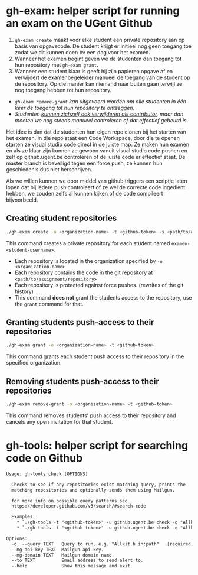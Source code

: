 # gh-exam: helper script for running an exam on the UGent Github

1. `gh-exam create` maakt voor elke student een private repository aan op basis van opgavecode. De student krijgt er initieel nog geen toegang toe zodat we dit kunnen doen bv een dag voor het examen.
2. Wanneer het examen begint geven we de studenten dan toegang tot hun repository met `gh-exam grant`.
3. Wanneer een student klaar is geeft hij zijn papieren opgave af en verwijdert de examenbegeleider manueel de toegang van de student op de repository. Op die manier kan niemand naar buiten gaan terwijl ze nog toegang hebben tot hun repository.

* *`gh-exam remove-grant` kan uitgevoerd worden om alle studenten in één keer de toegang tot hun repository te ontzeggen.*
* *Studenten [kunnen zichzelf ook verwijderen als contributor](https://help.github.com/articles/removing-yourself-from-a-collaborator-s-repository/), maar dan moeten we nog steeds manueel controleren of dat effectief gebeurd is.*

Het idee is dan dat de studenten hun eigen repo clonen bij het starten van het examen. In die repo staat een Code Workspace, door die te openen starten ze visual studio code direct in de juiste map. Ze maken hun examen en als ze klaar zijn kunnen ze gewoon vanuit visual studio code pushen en zelf op github.ugent.be controleren of de juiste code er effectief staat. De master branch is beveiligd tegen een force push, ze kunnen hun geschiedenis dus niet herschrijven.

Als we willen kunnen we door middel van github triggers een scriptje laten lopen dat bij iedere push controleert of ze wel de correcte code ingedient hebben, we zouden zelfs al kunnen kijken of de code compileert bijvoorbeeld.


## Creating student repositories

```bash
./gh-exam create -o <organization-name> -t <github-token> -s <path/to/assignment/repository>
```

This command creates a private repository for each student named `examen-<student-username>`.

* Each repository is located in the organization specified by `-o <organization-name>`
* Each repository contains the code in the git repository at `<path/to/assignment/repository>`
* Each repository is protected against force pushes. (rewrites of the git history)
* This command **does not** grant the students access to the repository, use the `grant` command for that.


## Granting students push-access to their repositories

```bash
./gh-exam grant -o <organization-name> -t <github-token>
```

This command grants each student push access to their repository in the specified organization.


## Removing students push-access to their repositories

```bash
./gh-exam remove-grant -o <organization-name> -t <github-token>
```

This command removes students' push access to their repository and cancels any open invitation for that student.


# gh-tools: helper script for searching code on Github

```txt
Usage: gh-tools check [OPTIONS]

  Checks to see if any repositories exist matching query, prints the
  matching repositories and optionally sends them using Mailgun.

  for more info on possible query patterns see
  https://developer.github.com/v3/search/#search-code

  Examples:
    * `./gh-tools -t "<github-token>" -u github.ugent.be check -q "Allkit.h in:path"`
    * `./gh-tools -t "<github-token>" -u github.ugent.be check -q "Allkit.h in:path" --mg-api-key <mailgun-api-key> --mg-domain <mailgun-url> --to <email-address>`

Options:
  -q, --query TEXT   Query to run. e.g. "Allkit.h in:path"   [required]
  --mg-api-key TEXT  Mailgun api key.
  --mg-domain TEXT   Mailgun domain name.
  --to TEXT          Email address to send alert to.
  --help             Show this message and exit.
```
